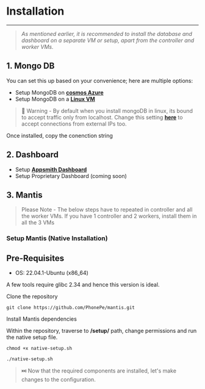 # Installation
---

>  *As mentioned earlier, it is recommended to install the database and dashboard on a separate VM or setup, apart from the controller and worker VMs.*

## 1. Mongo DB
You can set this up based on your convenience; here are multiple options:

- Setup MongoDB on [**cosmos Azure**](https://learn.microsoft.com/en-us/azure/cosmos-db/mongodb/introduction)
- Setup MongoDB on a [**Linux VM**](https://www.mongodb.com/docs/manual/administration/install-on-linux/)

> 🚨 Warning - By default when you install mongoDB in linux, its bound to accept traffic only from localhost. Change this setting [**here**](https://www.mongodb.com/docs/manual/core/security-mongodb-configuration/) to accept connections from external IPs too.

Once installed, copy the conenction string

## 2. Dashboard
- Setup [**Appsmith Dashboard**](https://docs.appsmith.com/getting-started/setup/installation-guides/docker)
- Setup Proprietary Dashboard (coming soon) 


## 3. Mantis 

> Please Note - The below steps have to repeated in controller and all the worker VMs. If you have 1 controller and 2 workers, install them in all the 3 VMs

### Setup Mantis (Native Installation)

## Pre-Requisites

- OS: 22.04.1-Ubuntu (x86_64)

A few tools require glibc 2.34 and hence this version is ideal.

Clone the repository

```shell
git clone https://github.com/PhonePe/mantis.git
```

Install Mantis dependencies 

Within the repository, traverse to **/setup/** path, change permissions and run the native setup file. 

```shell
chmod +x native-setup.sh
```

```shell
./native-setup.sh
```

> ⏭️ Now that the required components are installed, let's make changes to the configuration.